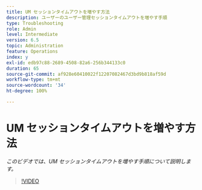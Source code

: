 ```yaml
---
title: UM セッションタイムアウトを増やす方法
description: ユーザーのユーザー管理セッションタイムアウトを増やす手順
type: Troubleshooting
role: Admin
level: Intermediate
version: 6.5
topic: Administration
feature: Operations
index: y
exl-id: edb97c88-2689-4508-82a6-256b344133c0
duration: 65
source-git-commit: af928e60410022f12207082467d3bd9b818af59d
workflow-type: tm+mt
source-wordcount: '34'
ht-degree: 100%

---
```



# UM セッションタイムアウトを増やす方法

*このビデオでは、UM セッションタイムアウトを増やす手順について説明します。*

>[!VIDEO](https://video.tv.adobe.com/v/335503?quality=12&learn=on)
